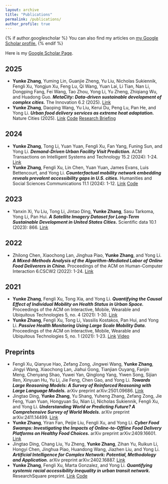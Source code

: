 ```yaml
---
layout: archive
title: "Publications"
permalink: /publications/
author_profile: true
---
```


{% if author.googlescholar %}
  You can also find my articles on <u><a href="{{author.googlescholar}}">my Google Scholar profile</a>.</u>
{% endif %}

Here is my [Google Scholar Page](https://scholar.google.com/citations?user=HQ_wnaYAAAAJ&hl=en).

2025
------
- **Yunke Zhang**, Yuming Lin, Guanjie Zheng, Yu Liu, Nicholas Sukiennik, Fengli Xu, Yongjun Xu, Feng Lu, Qi Wang, Yuan Lai, Li Tian, Nan Li, Dongping Fang, Fei Wang, Tao Zhou, Yong Li, Yu Zheng, Zhiqiang Wu, and Huadong Guo. ***MetaCity: Data-driven sustainable development of complex cities.*** The Innovation 6.2 (2025). [Link](https://doi.org/10.1016/j.xinn.2024.100775)
- **Yunke Zhang**, Daoping Wang, Yu Liu, Kerui Du, Peng Lu, Pan He, and Yong Li. ***Urban food delivery services as extreme heat adaptation.*** Nature Cities (2025). [Link](https://www.nature.com/articles/s44284-024-00172-z) [Code](https://doi.org/10.5281/zenodo.8422141) [Research Briefing](https://www.nature.com/articles/s44284-024-00193-8)

2024
------
- **Yunke Zhang**, Tong Li, Yuan Yuan, Fengli Xu, Fan Yang, Funing Sun, and Yong Li. ***Demand-Driven Urban Facility Visit Prediction.*** ACM Transactions on Intelligent Systems and Technology 15.2 (2024): 1-24. [Link](https://dl.acm.org/doi/10.1145/3625233)
- **Yunke Zhang**, Fengli Xu, Lin Chen, Yuan Yuan, James Evans, Luis Bettencourt, and Yong Li. ***Counterfactual mobility network embedding reveals prevalent accessibility gaps in U.S. cities.*** Humanities and Social Sciences Communications 11.1 (2024): 1-12. [Link](https://www.nature.com/articles/s41599-023-02570-5) [Code](https://github.com/tsinghua-fib-lab/CRANE)

2023
------
- Yanxin Xi, Yu Liu, Tong Li, Jintao Ding, **Yunke Zhang**, Sasu Tarkoma, Yong Li, Pan Hui. ***A Satellite Imagery Dataset for Long-Term Sustainable Development in United States Cities.*** Scientific data 10.1 (2023): 866. [Link](https://www.nature.com/articles/s41597-023-02576-3)

2022
------
- Zhilong Chen, Xiaochong Lan, Jinghua Piao, **Yunke Zhang**, and Yong Li. ***A Mixed-Methods Analysis of the Algorithm-Mediated Labor of Online Food Deliverers in China.*** Proceedings of the ACM on Human-Computer Interaction 6.CSCW2 (2022): 1-24. [Link](https://doi.org/10.1145/3555585)

2021
------
- **Yunke Zhang**, Fengli Xu, Tong Xia, and Yong Li. ***Quantifying the Causal Effect of Individual Mobility on Health Status in Urban Space.*** Proceedings of the ACM on Interactive, Mobile, Wearable and Ubiquitous Technologies 5, no. 4 (2021): 1-30. [Link](https://doi.org/10.1145/3494990)
- **Yunke Zhang**, Fengli Xu, Tong Li, Vassilis Kostakos, Pan Hui, and Yong Li. ***Passive Health Monitoring Using Large Scale Mobility Data.*** Proceedings of the ACM on Interactive, Mobile, Wearable and Ubiquitous Technologies 5, no. 1 (2021): 1-23. [Link](https://doi.org/10.1145/3448078) [Video](https://youtu.be/aYCS2kDt_6A)

Preprints
------
- Fengli Xu, Qianyue Hao, Zefang Zong, Jingwei Wang, **Yunke Zhang**, Jingyi Wang, Xiaochong Lan, Jiahui Gong, Tianjian Ouyang, Fanjin Meng, Chenyang Shao, Yuwei Yan, Qinglong Yang, Yiwen Song, Sijian Ren, Xinyuan Hu, Yu Li, Jie Feng, Chen Gao, and Yong Li. ***Towards Large Reasoning Models: A Survey of Reinforced Reasoning with Large Language Models.***  arXiv preprint arXiv:2501.09686. [Link](https://arxiv.org/abs/2501.09686)
- Jingtao Ding, **Yunke Zhang**, Yu Shang, Yuheng Zhang, Zefang Zong, Jie Feng, Yuan Yuan, Hongyuan Su, Nian Li, Nicholas Sukiennik, Fengli Xu, and Yong Li. ***Understanding World or Predicting Future? A Comprehensive Survey of World Models.*** arXiv preprint arXiv:2411.14499. [Link](https://arxiv.org/abs/2411.14499)
- **Yunke Zhang**, Yiran Fan, Peijie Liu, Fengli Xu, and Yong Li. ***Cyber Food Swamps: Investigating the Impacts of Online-to-Offline Food Delivery Platforms on Healthy Food Choices.*** arXiv preprint arXiv:2409.16601. [Link](https://arxiv.org/abs/2409.16601)
- Jingtao Ding, Chang Liu, Yu Zheng, **Yunke Zhang**, Zihan Yu, Ruikun Li, Hongyi Chen, Jinghua Piao, Huandong Wang, Jiazhen Liu, and Yong Li. ***Artificial Intelligence for Complex Network: Potential, Methodology and Application.*** arXiv preprint arXiv:2402.16887. [Link](https://arxiv.org/abs/2402.16887)
- **Yunke Zhang**, Fengli Xu, Marta Gonzalez, and Yong Li. ***Quantifying systemic racial accessibility inequality in urban transit network.*** ResearchSquare preprint. [Link](https://www.researchsquare.com/article/rs-3485896/v1) [Code](https://github.com/zyk21/TransitIneq)
